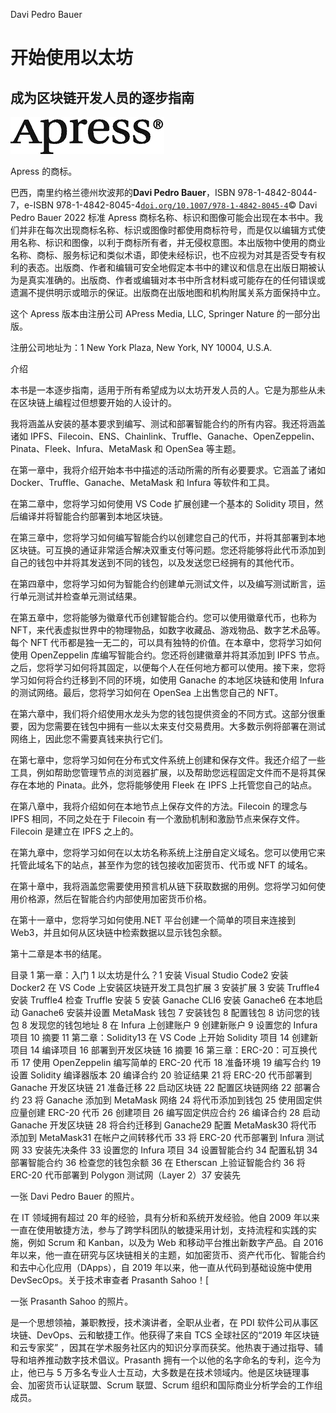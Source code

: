 Davi Pedro Bauer

# 开始使用以太坊

## 成为区块链开发人员的逐步指南

![](img/521550_1_En_BookFrontmatter_Figa_HTML.png)

Apress 的商标。

巴西，南里约格兰德州坎波邦的**Davi Pedro Bauer**，ISBN 978-1-4842-8044-7，e-ISBN 978-1-4842-8045-4[`doi.org/10.1007/978-1-4842-8045-4`](https://doi.org/10.1007/978-1-4842-8045-4)© Davi Pedro Bauer 2022 标准 Apress 商标名称、标识和图像可能会出现在本书中。我们并非在每次出现商标名称、标识或图像时都使用商标符号，而是仅以编辑方式使用名称、标识和图像，以利于商标所有者，并无侵权意图。本出版物中使用的商业名称、商标、服务标记和类似术语，即使未经标识，也不应视为对其是否受专有权利的表态。出版商、作者和编辑可安全地假定本书中的建议和信息在出版日期被认为是真实准确的。出版商、作者或编辑对本书中所含材料或可能存在的任何错误或遗漏不提供明示或暗示的保证。出版商在出版地图和机构附属关系方面保持中立。

这个 Apress 版本由注册公司 APress Media, LLC, Springer Nature 的一部分出版。

注册公司地址为：1 New York Plaza, New York, NY 10004, U.S.A.

介绍

本书是一本逐步指南，适用于所有希望成为以太坊开发人员的人。它是为那些从未在区块链上编程过但想要开始的人设计的。

我将涵盖从安装的基本要求到编写、测试和部署智能合约的所有内容。我还将涵盖诸如 IPFS、Filecoin、ENS、Chainlink、Truffle、Ganache、OpenZeppelin、Pinata、Fleek、Infura、MetaMask 和 OpenSea 等主题。

在第一章中，我将介绍开始本书中描述的活动所需的所有必要要求。它涵盖了诸如 Docker、Truffle、Ganache、MetaMask 和 Infura 等软件和工具。

在第二章中，您将学习如何使用 VS Code 扩展创建一个基本的 Solidity 项目，然后编译并将智能合约部署到本地区块链。

在第三章中，您将学习如何编写智能合约以创建您自己的代币，并将其部署到本地区块链。可互换的通证非常适合解决双重支付等问题。您还将能够将此代币添加到自己的钱包中并将其发送到不同的钱包，以及发送您已经拥有的其他代币。

在第四章中，您将学习如何为智能合约创建单元测试文件，以及编写测试断言，运行单元测试并检查单元测试结果。

在第五章中，您将能够为徽章代币创建智能合约。您可以使用徽章代币，也称为 NFT，来代表虚拟世界中的物理物品，如数字收藏品、游戏物品、数字艺术品等。每个 NFT 代币都是独一无二的，可以具有独特的价值。在本章中，您将学习如何使用 OpenZeppelin 库编写智能合约。您还将创建徽章并将其添加到 IPFS 节点。之后，您将学习如何将其固定，以便每个人在任何地方都可以使用。接下来，您将学习如何将合约迁移到不同的环境，如使用 Ganache 的本地区块链和使用 Infura 的测试网络。最后，您将学习如何在 OpenSea 上出售您自己的 NFT。

在第六章中，我们将介绍使用水龙头为您的钱包提供资金的不同方式。这部分很重要，因为您需要在钱包中拥有一些以太来支付交易费用。大多数示例将部署在测试网络上，因此您不需要真钱来执行它们。

在第七章中，您将学习如何在分布式文件系统上创建和保存文件。我还介绍了一些工具，例如帮助您管理节点的浏览器扩展，以及帮助您远程固定文件而不是将其保存在本地的 Pinata。此外，您将能够使用 Fleek 在 IPFS 上托管您自己的站点。

在第八章中，我将介绍如何在本地节点上保存文件的方法。Filecoin 的理念与 IPFS 相同，不同之处在于 Filecoin 有一个激励机制和激励节点来保存文件。Filecoin 是建立在 IPFS 之上的。

在第九章中，您将学习如何在以太坊名称系统上注册自定义域名。您可以使用它来托管此域名下的站点，甚至作为您的钱包接收加密货币、代币或 NFT 的域名。

在第十章中，我将涵盖您需要使用预言机从链下获取数据的用例。您将学习如何使用价格源，然后在智能合约内部使用加密货币价格。

在第十一章中，您将学习如何使用.NET 平台创建一个简单的项目来连接到 Web3，并且如何从区块链中检索数据以显示钱包余额。

第十二章是本书的结尾。

目录 1 第一章：入门 1 以太坊是什么？1 安装 Visual Studio Code2 安装 Docker2 在 VS Code 上安装区块链开发工具包扩展 3 安装扩展 3 安装 Truffle4 安装 Truffle4 检查 Truffle 安装 5 安装 Ganache CLI6 安装 Ganache6 在本地启动 Ganache6 安装并设置 MetaMask 钱包 7 安装钱包 8 配置钱包 8 访问您的钱包 8 发现您的钱包地址 8 在 Infura 上创建账户 9 创建新账户 9 设置您的 Infura 项目 10 摘要 11 第二章：Solidity13 在 VS Code 上开始 Solidity 项目 14 创建新项目 14 编译项目 16 部署到开发区块链 16 摘要 16 第三章：ERC-20：可互换代币 17 使用 OpenZeppelin 编写简单的 ERC-20 代币 18 准备环境 19 编写合约 19 设置 Solidity 编译器版本 20 编译合约 20 验证结果 21 将 ERC-20 代币部署到 Ganache 开发区块链 21 准备迁移 22 启动区块链 22 配置区块链网络 22 部署合约 23 将 Ganache 添加到 MetaMask 网络 24 将代币添加到钱包 25 使用固定供应量创建 ERC-20 代币 26 创建项目 26 编写固定供应合约 26 编译合约 28 启动 Ganache 开发区块链 28 将合约迁移到 Ganache29 配置 MetaMask30 将代币添加到 MetaMask31 在帐户之间转移代币 33 将 ERC-20 代币部署到 Infura 测试网 33 安装先决条件 33 设置您的 Infura 项目 34 设置智能合约 34 配置私钥 34 部署智能合约 36 检查您的钱包余额 36 在 Etherscan 上验证智能合约 36 将 ERC-20 代币部署到 Polygon 测试网（Layer 2）37 安装先

一张 Davi Pedro Bauer 的照片。

在 IT 领域拥有超过 20 年的经验，具有分析和系统开发经验。他自 2009 年以来一直在使用敏捷方法，参与了跨学科团队的敏捷采用计划，支持流程和实践的实施，例如 Scrum 和 Kanban，以及为 Web 和移动平台推出新数字产品。自 2016 年以来，他一直在研究与区块链相关的主题，如加密货币、资产代币化、智能合约和去中心化应用（DApps），自 2019 年以来，他一直从代码到基础设施中使用 DevSecOps。关于技术审查者 Prasanth Sahoo！[

一张 Prasanth Sahoo 的照片。

是一个思想领袖，兼职教授，技术演讲者，全职从业者，在 PDI 软件公司从事区块链、DevOps、云和敏捷工作。他获得了来自 TCS 全球社区的“2019 年区块链和云专家奖” ，因其在学术服务社区内的知识分享而获奖。他热衷于通过指导、辅导和培养推动数字技术倡议。Prasanth 拥有一个以他的名字命名的专利，迄今为止，他已与 5 万多名专业人士互动，大多数是在技术领域内。他是区块链理事会、加密货币认证联盟、Scrum 联盟、Scrum 组织和国际商业分析学会的工作组成员。
